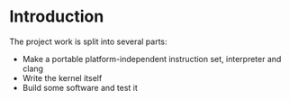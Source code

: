 # Introduction #

The project work is split into several parts:
  * Make a portable platform-independent instruction set, interpreter and clang
  * Write the kernel itself
  * Build some software and test it